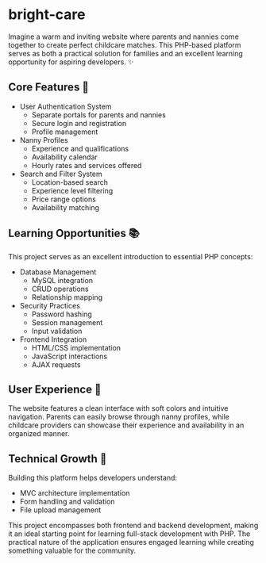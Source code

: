 # bright-care
Imagine a warm and inviting website where parents and nannies come together to create perfect childcare matches. This PHP-based platform serves as both a practical solution for families and an excellent learning opportunity for aspiring developers. ✨

## Core Features 🌟

- User Authentication System
    - Separate portals for parents and nannies
    - Secure login and registration
    - Profile management
- Nanny Profiles
    - Experience and qualifications
    - Availability calendar
    - Hourly rates and services offered
- Search and Filter System
    - Location-based search
    - Experience level filtering
    - Price range options
    - Availability matching

## Learning Opportunities 📚

This project serves as an excellent introduction to essential PHP concepts:

- Database Management
    - MySQL integration
    - CRUD operations
    - Relationship mapping
- Security Practices
    - Password hashing
    - Session management
    - Input validation
- Frontend Integration
    - HTML/CSS implementation
    - JavaScript interactions
    - AJAX requests

## User Experience 💫

The website features a clean interface with soft colors and intuitive navigation. Parents can easily browse through nanny profiles, while childcare providers can showcase their experience and availability in an organized manner.

## Technical Growth 🌱

Building this platform helps developers understand:

- MVC architecture implementation
- Form handling and validation
- File upload management

This project encompasses both frontend and backend development, making it an ideal starting point for learning full-stack development with PHP. The practical nature of the application ensures engaged learning while creating something valuable for the community.
